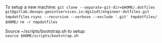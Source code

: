 To setup a new machine:
`git clone --separate-git-dir=$HOME/.dotfiles git@gitlab.devops.geointservices.io:dgs1sdt/engineer-dotfiles.git tmpdotfiles`
`rsync --recursive --verbose --exclude '.git' tmpdotfiles/ $HOME/`
`rm -r tmpdotfiles`  

Source ~/scripts/bootstrap.sh to setup:  
`source $HOME/scripts/bootstrap.sh`